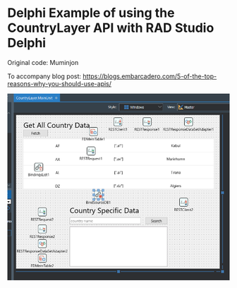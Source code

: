 # Delphi Example of using the CountryLayer API with RAD Studio Delphi

Original code: Muminjon

To accompany blog post: https://blogs.embarcadero.com/5-of-the-top-reasons-why-you-should-use-apis/

![](delphi_form_designer_prototyping_delphi_firemonkey.png)


